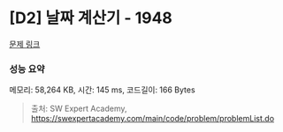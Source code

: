 # [D2] 날짜 계산기 - 1948 

[문제 링크](https://swexpertacademy.com/main/code/problem/problemDetail.do?contestProbId=AV5PnnU6AOsDFAUq) 

### 성능 요약

메모리: 58,264 KB, 시간: 145 ms, 코드길이: 166 Bytes



> 출처: SW Expert Academy, https://swexpertacademy.com/main/code/problem/problemList.do